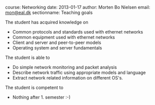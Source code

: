 course: Networking
date: 2013-01-17
author: Morten Bo Nielsen
email: mon@eal.dk
sectionname: Teaching goals

The student has acquired knowledge on

* Common protocols and standards used with ethernet networks
* Common equipment used with ethernet networks
* Client and server and peer-to-peer models
* Operating system and server fundamentals

The student is able to

* Do simple network monitoring and packet analysis
* Describe network traffic using appropriate models and language
* Extract network related information on different OS's.

The student is competent to

* Nothing after 1. semester :-)
